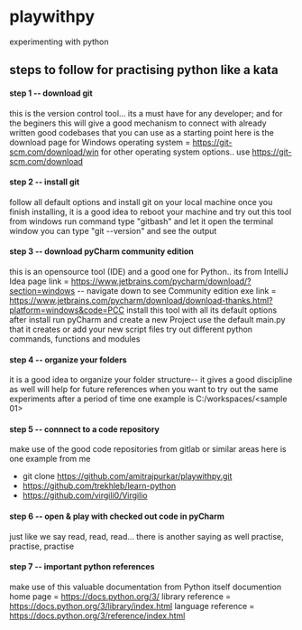 # playwithpy
experimenting with python

## steps to follow for practising python like a kata

#### step 1 -- download git 
 
 this is the version control tool... 
 its a must have for any developer; 
 and for the beginers this will give a good mechanism to connect with already written good codebases that you can use as a starting point
 here is the download page for Windows operating system = https://git-scm.com/download/win
 for other operating system options.. use https://git-scm.com/download

#### step 2 -- install git
 
 follow all default options and install git on your local machine
 once you finish installing, it is a good idea to reboot your machine and try out this tool
 from windows run command type "gitbash" and let it open the terminal window
 you can type "git --version" and see the output

#### step 3 -- download pyCharm community edition
 
 this is an opensource tool (IDE) and a good one for Python.. its from IntelliJ Idea
 page link = https://www.jetbrains.com/pycharm/download/?section=windows -- navigate down to see Community edition
 exe link = https://www.jetbrains.com/pycharm/download/download-thanks.html?platform=windows&code=PCC
 install this tool with all its default options
 after install run pyCharm and create a new Project
 use the default main.py that it creates or add your new script files
 try out different python commands, functions and modules

#### step 4 -- organize your folders
 
 it is a good idea to organize your folder structure-- it gives a good discipline as well will help for future references when you want to try out the same experiments after a period of time
 one example is C:/workspaces/<sample 01>


#### step 5 -- connnect to a code repository
 
 make use of the good code repositories from gitlab or similar areas
 here is one example from me
 * git clone https://github.com/amitrajpurkar/playwithpy.git
 * https://github.com/trekhleb/learn-python
 * https://github.com/virgili0/Virgilio


#### step 6 -- open & play with checked out code in pyCharm
 
 just like we say read, read, read...
 there is another saying as well practise, practise, practise


#### step 7 -- important python references
 
 make use of this valuable documentation from Python itself
 documention home page = https://docs.python.org/3/
 library reference = https://docs.python.org/3/library/index.html
 language reference = https://docs.python.org/3/reference/index.html
